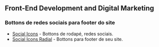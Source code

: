 ## Front-End Development and Digital Marketing ##
### Bottons de redes sociais para footer do site ###
* [Social Icons](https://emersonn-e-coder.github.io/Social-icons/) - Bottons de rodapé, redes sociais.
* [Social Icons Radial](https://emersonn-e-coder.github.io/Social-Icons-Radial/) - Bottons para footer de seu site.
